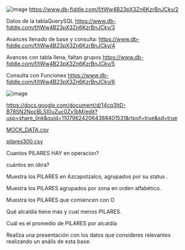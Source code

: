 ![image](https://user-images.githubusercontent.com/91554777/235196884-6cfb1909-3699-4c0f-ad0f-09ff27471105.png)
https://www.db-fiddle.com/f/tWw4B23pX3Zn6KzrBnJCkv/2

Datos de la tablaQuerySQL
https://www.db-fiddle.com/f/tWw4B23pX3Zn6KzrBnJCkv/3

Avances llenado de base y consulta:
https://www.db-fiddle.com/f/tWw4B23pX3Zn6KzrBnJCkv/4

Avances con tabla llena, faltan grupos
https://www.db-fiddle.com/f/tWw4B23pX3Zn6KzrBnJCkv/5

Consulta con Funciones
https://www.db-fiddle.com/f/tWw4B23pX3Zn6KzrBnJCkv/6

![image](https://user-images.githubusercontent.com/91554777/235502032-0d8f2296-5816-422b-93b5-be9def027bad.png)


https://docs.google.com/document/d/14cq3ItD-B78SN2NpcBLSI0uZuc0Zv1bM/edit?usp=share_link&ouid=110796242064368401531&rtpof=true&sd=true


[MOCK_DATA.csv](https://github.com/escuelaDeCodigoMargaritaMaza/Base_de_Datos/files/11403101/MOCK_DATA.csv)

[pilares300.csv](https://github.com/escuelaDeCodigoMargaritaMaza/Base_de_Datos/files/11403113/pilares300.csv)

Cuantos PILARES HAY en operacion?

cuántos en obra?

Muestra los PILARES en Azcapotzalco, agrupados por su status .

Muestra los PILARES agrupados por zona en orden alfabético.

Muestra los PILARES que comiencen con O

Qué alcaldía tiene más y cual menos PILARES.

Cuál es el promedio de PILARES por alcaldía

Realiza una presentación con los datos que consideres relevantes realizando un anális de esta base.



